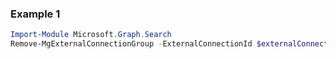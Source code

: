 ### Example 1
```powershell
Import-Module Microsoft.Graph.Search
Remove-MgExternalConnectionGroup -ExternalConnectionId $externalConnectionId -ExternalGroupId $externalGroupId
```
